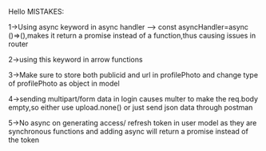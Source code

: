 Hello
MISTAKES:

1->Using async keyword in async handler --> const asyncHandler=async ()=>(),makes it return a promise instead of a function,thus causing issues in router

2->using this keyword in arrow functions

3->Make sure to store both publicid and url in profilePhoto and change type of profilePhoto as object in model

4->sending multipart/form data in login causes multer to make the req.body empty,so either use upload.none() or just send json data through postman

5->No async on generating access/ refresh token in user model as they are synchronous functions and adding async will return a promise instead of the token
